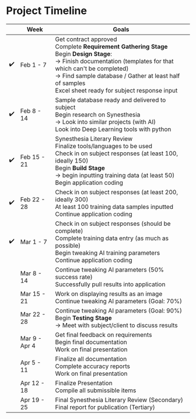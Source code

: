 # Project Timeline 


|   | Week | Goals |
| ----- | ---- | ----- |
| :heavy_check_mark:| Feb 1 - 7 | Get contract approved </br> Complete **Requirement Gathering Stage** </br> Begin **Design Stage**: </br> → Finish documentation (templates for that which can't be completed) </br> → Find sample database / Gather at least half of samples </br> Excel sheet ready for subject response input|
| :heavy_check_mark:| Feb 8 - 14 | Sample database ready and delivered to subject </br> Begin research on Synesthesia </br> → Look into similar projects (with AI) </br> Look into Deep Learning tools with python|
| :heavy_check_mark:| Feb 15 - 21 | Synesthesia Literary Review </br> Finalize tools/languages to be used </br> Check in on subject responses (at least 100, ideally 150) </br> Begin **Build Stage** </br> → begin inputting training data (at least 50) </br> Begin application coding|
| :heavy_check_mark:| Feb 22 - 28 | Check in on subject responses (at least 200, ideally 300) </br> At least 100 training data samples inputted </br> Continue application coding |
| :heavy_check_mark:| Mar 1 - 7 | Check in on subject responses (should be complete) </br> Complete training data entry (as much as possible) </br> Begin tweaking AI training parameters </br> Continue application coding|
| | Mar 8 - 14 | Continue tweaking AI parameters (50% success rate) </br> Successfully pull results into application |
| | Mar 15 - 21 | Work on displaying results as an image </br> Continue tweaking AI parameters (Goal: 70%) |
| | Mar 22 - 28 |  Continue tweaking AI parameters (Goal: 90%) </br> Begin **Testing Stage** </br> → Meet with subject/client to discuss results |
| | Mar 9 - Apr 4 | Get final feedback on requirements </br> Begin final documentation </br> Work on final presentation |
| | Apr 5 - 11 | Finalize all documentation </br> Complete accuracy reports </br> Work on final presentation |
| | Apr 12 - 18 | Finalize Presentation </br> Compile all submissible items   |
| | Apr 19 - 25 | Final Synesthesia Literary Review (Secondary) </br> Final report for publication (Tertiary)|
